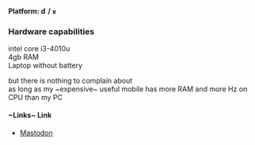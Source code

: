 #### Platform: <img src="https://www.debian.org/Pics/debian-logo-1024x576.png" alt="debian" title="Debian" height=14px />/ <img src="https://cdn.xfce.org/projects/xfdesktop.png" alt="xfce" title="Xfce" height=13px />

### Hardware capabilities

intel core i3-4010u \
4gb RAM \
Laptop without battery 

but there is nothing to complain about \
as long as my ~expensive~ useful mobile has more RAM and more Hz on CPU than my PC


#### ~Links~ Link

- [Mastodon](https://tech.lgbt/@wiltRainbow)
